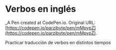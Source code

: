 # Verbos en inglés
 _A Pen created at CodePen.io. Original URL: [https://codepen.io/parzibyte/pen/mMpvpZ](https://codepen.io/parzibyte/pen/mMpvpZ).

 Practicar traducción de verbos en distintos tiempos